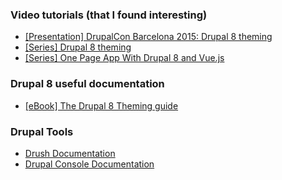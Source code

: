 ### Video tutorials (that I found interesting)
- [[Presentation] DrupalCon Barcelona 2015: Drupal 8 theming](https://youtu.be/1m6WR7e7qwU)
- [[Series] Drupal 8 theming](http://watch-learn.com/series/drupal-8-theming)
- [[Series] One Page App With Drupal 8 and Vue.js](http://watch-learn.com/series/one-page-app-with-drupal-8-and-vue-js)

### Drupal 8 useful documentation
- [[eBook] The Drupal 8 Theming guide](http://sqndr.github.io/d8-theming-guide/index.html)

### Drupal Tools
- [Drush Documentation](http://www.drush.org/en/master/)
- [Drupal Console Documentation](https://hechoendrupal.gitbooks.io/drupal-console/content/en/index.html)
